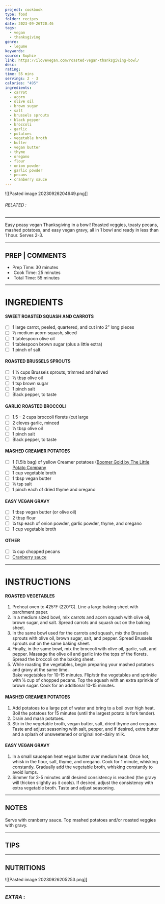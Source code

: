 ```yaml
---
project: cookbook
type: food
folder: recipes
date: 2023-09-26T20:46
tags:
  - vegan
  - thanksgiving
genre:
  - legume
keywords: 
source: Sophie
link: https://ilovevegan.com/roasted-vegan-thanksgiving-bowl/
desc: 
rating: 
time: 55 mins
servings: 2 - 3
calories: "495"
ingredients:
  - carrot
  - acorn
  - olive oil
  - brown sugar
  - salt
  - brussels sprouts
  - black pepper
  - broccoli
  - garlic
  - potatoes
  - vegetable broth
  - butter
  - vegan butter
  - thyme
  - oregano
  - flour
  - onion powder
  - garlic powder
  - pecans
  - cranberry sauce
---
```


![[Pasted image 20230926204649.png]]
###### *RELATED* : 
---
Easy peasy vegan Thanksgiving in a bowl! Roasted veggies, toasty pecans, mashed potatoes, and easy vegan gravy, all in 1 bowl and ready in less than 1 hour. Serves 2-3.

---
## PREP | COMMENTS

- Prep Time: 30 minutes
-  Cook Time: 25 minutes
-  Total Time: 55 minutes

---
# INGREDIENTS

#### SWEET ROASTED SQUASH AND CARROTS

- [ ] 1 large carrot, peeled, quartered, and cut into 2” long pieces
- [ ] ½ medium acorn squash, sliced
- [ ] 1 tablespoon olive oil
- [ ] 1 tablespoon brown sugar (plus a little extra)
- [ ] 1 pinch of salt

#### ROASTED BRUSSELS SPROUTS

- [ ] 1 ½ cups Brussels sprouts, trimmed and halved
- [ ] ½ tbsp olive oil
- [ ] 1 tsp brown sugar
- [ ] 1 pinch salt
- [ ] Black pepper, to taste

#### GARLIC ROASTED BROCCOLI

- [ ] 1.5 – 2 cups broccoli florets (cut large
- [ ] 2 cloves garlic, minced
- [ ] ½ tbsp olive oil
- [ ] 1 pinch salt
- [ ] Black pepper, to taste

#### MASHED CREAMER POTATOES

- [ ] 1 (1.5lb bag) of yellow Creamer potatoes ([Boomer Gold by The Little Potato Company](https://www.littlepotatoes.com/product/boomer-gold/)
- [ ] 1 cup vegetable broth
- [ ] 1 tbsp vegan butter
- [ ] ¼ tsp salt
- [ ] 1 pinch each of dried thyme and oregano

#### EASY VEGAN GRAVY

- [ ] 1 tbsp vegan butter (or olive oil)
- [ ] 2 tbsp flour
- [ ] ¼ tsp each of onion powder, garlic powder, thyme, and oregano
- [ ] 1 cup vegetable broth

#### OTHER

- [ ] ¼ cup chopped pecans
- [ ] [Cranberry sauce](http://www.ilovevegan.com/cranberry-sauce/)

---
# INSTRUCTIONS

#### ROASTED VEGETABLES

1. Preheat oven to 425°F (220°C). Line a large baking sheet with parchment paper.
2. In a medium sized bowl, mix carrots and acorn squash with olive oil, brown sugar, and salt. Spread carrots and squash out on the baking sheet.
3. In the same bowl used for the carrots and squash, mix the Brussels sprouts with olive oil, brown sugar, salt, and pepper. Spread Brussels sprouts out on the same baking sheet.
4. Finally, in the same bowl, mix the broccoli with olive oil, garlic, salt, and pepper. Massage the olive oil and garlic into the tops of the florets. Spread the broccoli on the baking sheet.
5. While roasting the vegetables, begin preparing your mashed potatoes and gravy at the same time.  
    Bake vegetables for 10-15 minutes. Flip/stir the vegetables and sprinkle with ¼ cup of chopped pecans. Top the squash with an extra sprinkle of brown sugar. Cook for an additional 10-15 minutes.

#### MASHED CREAMER POTATOES

1. Add potatoes to a large pot of water and bring to a boil over high heat. Boil the potatoes for 15 minutes (until the largest potato is fork tender).
2. Drain and mash potatoes.
3. Stir in the vegetable broth, vegan butter, salt, dried thyme and oregano. Taste and adjust seasoning with salt, pepper, and if desired, extra butter and a splash of unsweetened or original non-dairy milk.

#### EASY VEGAN GRAVY

1. In a small saucepan heat vegan butter over medium heat. Once hot, whisk in the flour, salt, thyme, and oregano. Cook for 1 minute, whisking constantly. Gradually add the vegetable broth, whisking constantly to avoid lumps.
2. Simmer for 3-5 minutes until desired consistency is reached (the gravy will thicken slightly as it cools). If desired, adjust the consistency with extra vegetable broth. Taste and adjust seasoning.

---
## NOTES

Serve with cranberry sauce. Top mashed potatoes and/or roasted veggies with gravy.


---
## TIPS



---
## NUTRITIONS

![[Pasted image 20230926205253.png]]

---
### *EXTRA* :



